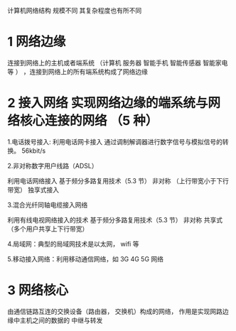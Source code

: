 <!--
 * @Author: zhanglele
 * @Date: 2022-03-05 16:04:43
 * @LastEditors: zhanglele
 * @LastEditTime: 2022-03-05 17:20:33
 * @Description:
-->

计算机网络结构
规模不同 其复杂程度也有所不同

# 1 网络边缘

连接到网络上的主机或者端系统 （计算机 服务器 智能手机 智能传感器 智能家电等 ） ，连接到网络上的所有端系统构成了网络边缘

# 2 接入网络 实现网络边缘的端系统与网络核心连接的网络 （5 种）

1.电话拨号接入: 利用电话网卡接入 通过调制解调器进行数字信号与模拟信号的转换。 56kbit/s

2.非对称数字用户线路（ADSL）

利用电话网络接入
基于频分多路复用技术（5.3 节）
非对称 （上行带宽小于下行带宽）
独享式接入

3.混合光纤同轴电缆接入网络

利用有线电视网络接入的技术
基于频分多路复用技术（5.3 节）
非对称
共享式（多个用户共享上下行带宽）

4.局域网：典型的局域网技术是以太网， wifi 等

5.移动接入网络：利用移动通信网络，如 3G 4G 5G 网络

# 3 网络核心
由通信链路互连的交换设备（路由器， 交换机）构成的网络，
作用是实现网路边缘中主机之间的数据的 中继与转发
